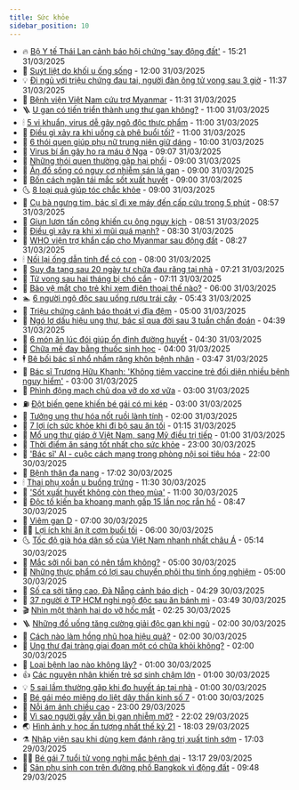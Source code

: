 ```yaml
---
title: Sức khỏe
sidebar_position: 10
---
```


<!-- vnexpress-suc-khoe:START -->
- 🔥 [Bộ Y tế Thái Lan cảnh báo hội chứng &#39;say động đất&#39;](https://vnexpress.net/bo-y-te-thai-lan-canh-bao-hoi-chung-say-dong-dat-4868272.html) - 15:21 31/03/2025
- 🥰 [Suýt liệt do khối u ống sống](https://vnexpress.net/suyt-liet-do-khoi-u-ong-song-4868127.html) - 12:00 31/03/2025
- 💡 [Đi ngủ với triệu chứng đau tai, người đàn ông tử vong sau 3 giờ](https://vnexpress.net/di-ngu-voi-trieu-chung-dau-tai-nguoi-dan-ong-tu-vong-sau-3-gio-4868148.html) - 11:37 31/03/2025
- 🤗 [Bệnh viện Việt Nam cứu trợ Myanmar](https://vnexpress.net/benh-vien-viet-nam-cuu-tro-myanmar-4868149.html) - 11:31 31/03/2025
- 🪜 [U gan có tiến triển thành ung thư gan không?](https://vnexpress.net/u-gan-co-tien-trien-thanh-ung-thu-gan-khong-4868185.html) - 11:00 31/03/2025
- 🕯 [5 vi khuẩn, virus dễ gây ngộ độc thực phẩm](https://vnexpress.net/5-vi-khuan-virus-de-gay-ngo-doc-thuc-pham-4868059.html) - 11:00 31/03/2025
- 🤭 [Điều gì xảy ra khi uống cà phê buổi tối?](https://vnexpress.net/dieu-gi-xay-ra-khi-uong-ca-phe-buoi-toi-4868025.html) - 11:00 31/03/2025
- 👀 [6 thói quen giúp phụ nữ trung niên giữ dáng](https://vnexpress.net/6-thoi-quen-giup-phu-nu-trung-nien-giu-dang-4868066.html) - 10:00 31/03/2025
- 🌋 [Virus bí ẩn gây ho ra máu ở Nga](https://vnexpress.net/virus-bi-an-gay-ho-ra-mau-o-nga-4868132.html) - 09:07 31/03/2025
- 🫶 [Những thói quen thường gặp hại phổi](https://vnexpress.net/nhung-thoi-quen-thuong-gap-hai-phoi-4868073.html) - 09:00 31/03/2025
- 🦆 [Ăn đồ sống có nguy cơ nhiễm sán lá gan](https://vnexpress.net/an-do-song-co-nguy-co-nhiem-san-la-gan-4868061.html) - 09:00 31/03/2025
- 🚀 [Bốn cách ngăn tái mắc sốt xuất huyết](https://vnexpress.net/bon-cach-ngan-tai-mac-sot-xuat-huyet-4868041.html) - 09:00 31/03/2025
- 🌜 [8 loại quả giúp tóc chắc khỏe](https://vnexpress.net/8-loai-qua-giup-toc-chac-khoe-4867975.html) - 09:00 31/03/2025
- 🧰 [Cụ bà ngưng tim, bác sĩ đi xe máy đến cấp cứu trong 5 phút](https://vnexpress.net/cu-ba-ngung-tim-bac-si-di-xe-may-den-cap-cuu-trong-5-phut-4868088.html) - 08:57 31/03/2025
- 💫 [Giun lươn tấn công khiến cụ ông nguy kịch](https://vnexpress.net/giun-luon-tan-cong-khien-cu-ong-nguy-kich-4868079.html) - 08:51 31/03/2025
- 🌝 [Điều gì xảy ra khi xì mũi quá mạnh?](https://vnexpress.net/dieu-gi-xay-ra-khi-xi-mui-qua-manh-4867946.html) - 08:30 31/03/2025
- 🗽 [WHO viện trợ khẩn cấp cho Myanmar sau động đất](https://vnexpress.net/who-vien-tro-khan-cap-cho-myanmar-sau-dong-dat-4868103.html) - 08:27 31/03/2025
- 🕯 [Nối lại ống dẫn tinh để có con](https://vnexpress.net/noi-lai-ong-dan-tinh-de-co-con-4868005.html) - 08:00 31/03/2025
- 🦅 [Suy đa tạng sau 20 ngày tự chữa đau răng tại nhà](https://vnexpress.net/suy-da-tang-sau-20-ngay-tu-chua-dau-rang-tai-nha-4868016.html) - 07:21 31/03/2025
- 🦆 [Tử vong sau hai tháng bị chó cắn](https://vnexpress.net/tu-vong-sau-hai-thang-bi-cho-can-4868034.html) - 07:11 31/03/2025
- 🎊 [Bảo vệ mắt cho trẻ khi xem điện thoại thế nào?](https://vnexpress.net/bao-ve-mat-cho-tre-khi-xem-dien-thoai-the-nao-4867988.html) - 06:00 31/03/2025
- 🏊 [6 người ngộ độc sau uống rượu trái cây](https://vnexpress.net/6-nguoi-ngo-doc-sau-uong-ruou-trai-cay-4868007.html) - 05:43 31/03/2025
- 📝 [Triệu chứng cảnh báo thoát vị đĩa đệm](https://vnexpress.net/trieu-chung-canh-bao-thoat-vi-dia-dem-4867992.html) - 05:00 31/03/2025
- 💯 [Ngó lơ dấu hiệu ung thư, bác sĩ qua đời sau 3 tuần chẩn đoán](https://vnexpress.net/ngo-lo-dau-hieu-ung-thu-bac-si-qua-doi-sau-3-tuan-chan-doan-4867955.html) - 04:39 31/03/2025
- 🌊 [6 món ăn lúc đói giúp ổn định đường huyết](https://vnexpress.net/6-mon-an-luc-doi-giup-on-dinh-duong-huyet-4867924.html) - 04:30 31/03/2025
- 🚀 [Chữa mề đay bằng thuốc sinh học](https://vnexpress.net/chua-me-day-bang-thuoc-sinh-hoc-4867942.html) - 04:00 31/03/2025
- 🕴 [Bê bối bác sĩ nhổ nhầm răng khôn bệnh nhân](https://vnexpress.net/be-boi-bac-si-nho-nham-rang-khon-benh-nhan-4867928.html) - 03:47 31/03/2025
- 🗽 [Bác sĩ Trương Hữu Khanh: &#39;Không tiêm vaccine trẻ đối diện nhiều bệnh nguy hiểm&#39;](https://vnexpress.net/bac-si-truong-huu-khanh-khong-tiem-vaccine-tre-doi-dien-nhieu-benh-nguy-hiem-4867895.html) - 03:00 31/03/2025
- 🎡 [Phình động mạch chủ dọa vỡ do xơ vữa](https://vnexpress.net/phinh-dong-mach-chu-doa-vo-do-xo-vua-4867844.html) - 03:00 31/03/2025
- ⛽️ [Đột biến gene khiến bé gái có mi kép](https://vnexpress.net/dot-bien-gene-khien-be-gai-co-mi-kep-4867831.html) - 03:00 31/03/2025
- 🦆 [Tưởng ung thư hóa nốt ruồi lành tính](https://vnexpress.net/tuong-ung-thu-hoa-not-ruoi-lanh-tinh-4867849.html) - 02:00 31/03/2025
- 🤩 [7 lợi ích sức khỏe khi đi bộ sau ăn tối](https://vnexpress.net/7-loi-ich-suc-khoe-khi-di-bo-sau-an-toi-4864899.html) - 01:15 31/03/2025
- 🦒 [Mổ ung thư giáp ở Việt Nam, sang Mỹ điều trị tiếp](https://vnexpress.net/mo-ung-thu-giap-o-viet-nam-sang-my-dieu-tri-tiep-4867480.html) - 01:00 31/03/2025
- 💫 [Thời điểm ăn sáng tốt nhất cho sức khỏe](https://vnexpress.net/thoi-diem-an-sang-tot-nhat-cho-suc-khoe-4866932.html) - 23:00 30/03/2025
- 🐘 [&#39;Bác sĩ&#39; AI - cuộc cách mạng trong phòng nội soi tiêu hóa](https://vnexpress.net/bac-si-ai-cuoc-cach-mang-trong-phong-noi-soi-tieu-hoa-4866955.html) - 22:00 30/03/2025
- 🚀 [Bệnh thận đa nang](https://vnexpress.net/benh-than-da-nang-4865246.html) - 17:02 30/03/2025
- 🕯 [Thai phụ xoắn u buồng trứng](https://vnexpress.net/thai-phu-xoan-u-buong-trung-4867718.html) - 11:30 30/03/2025
- 🦏 [&#39;Sốt xuất huyết không còn theo mùa&#39;](https://vnexpress.net/sot-xuat-huyet-khong-con-theo-mua-4867735.html) - 11:00 30/03/2025
- 🦄 [Độc tố kiến ba khoang mạnh gấp 15 lần nọc rắn hổ](https://vnexpress.net/doc-to-kien-ba-khoang-manh-gap-15-lan-noc-ran-ho-4866376.html) - 08:47 30/03/2025
- 🦒 [Viêm gan D](https://vnexpress.net/viem-gan-d-4862426.html) - 07:00 30/03/2025
- 👨‍🏫 [Lợi ích khi ăn ít cơm buổi tối](https://vnexpress.net/loi-ich-khi-an-it-com-buoi-toi-4867585.html) - 06:00 30/03/2025
- 🌜 [Tốc độ già hóa dân số của Việt Nam nhanh nhất châu Á](https://vnexpress.net/toc-do-gia-hoa-dan-so-cua-viet-nam-nhanh-nhat-chau-a-4867680.html) - 05:14 30/03/2025
- 🚀 [Mắc sởi nổi ban có nên tắm không?](https://vnexpress.net/mac-soi-noi-ban-co-nen-tam-khong-4867681.html) - 05:00 30/03/2025
- 💃 [Những thực phẩm có lợi sau chuyển phôi thụ tinh ống nghiệm](https://vnexpress.net/nhung-thuc-pham-co-loi-sau-chuyen-phoi-thu-tinh-ong-nghiem-4867631.html) - 05:00 30/03/2025
- 💯 [Số ca sởi tăng cao, Đà Nẵng cảnh báo dịch](https://vnexpress.net/so-ca-soi-tang-cao-da-nang-canh-bao-dich-4867663.html) - 04:29 30/03/2025
- 🤔 [37 người ở TP HCM nghi ngộ độc sau ăn bánh mì](https://vnexpress.net/37-nguoi-o-tp-hcm-nghi-ngo-doc-sau-an-banh-mi-4867665.html) - 03:49 30/03/2025
- 🎬 [Nhìn một thành hai do vỡ hốc mắt](https://vnexpress.net/nhin-mot-thanh-hai-do-vo-hoc-mat-4867472.html) - 02:25 30/03/2025
- 🪜 [Những đồ uống tăng cường giải độc gan khi ngủ](https://vnexpress.net/nhung-do-uong-tang-cuong-giai-doc-gan-khi-ngu-4867590.html) - 02:00 30/03/2025
- 🦣 [Cách nào làm hồng nhũ hoa hiệu quả?](https://vnexpress.net/cach-nao-lam-hong-nhu-hoa-hieu-qua-4867537.html) - 02:00 30/03/2025
- 🧐 [Ung thư đại tràng giai đoạn một có chữa khỏi không?](https://vnexpress.net/ung-thu-dai-trang-giai-doan-mot-co-chua-khoi-khong-4867412.html) - 02:00 30/03/2025
- 🤡 [Loại bệnh lao nào không lây?](https://vnexpress.net/loai-benh-lao-nao-khong-lay-4867583.html) - 01:00 30/03/2025
- 👍 [Các nguyên nhân khiến trẻ sơ sinh chậm lớn](https://vnexpress.net/cac-nguyen-nhan-khien-tre-so-sinh-cham-lon-4867581.html) - 01:00 30/03/2025
- 💡 [5 sai lầm thường gặp khi đo huyết áp tại nhà](https://vnexpress.net/5-sai-lam-thuong-gap-khi-do-huyet-ap-tai-nha-4867578.html) - 01:00 30/03/2025
- 💯 [Bé gái méo miệng do liệt dây thần kinh số 7](https://vnexpress.net/be-gai-meo-mieng-do-liet-day-than-kinh-so-7-4867415.html) - 01:00 30/03/2025
- 🧠 [Nỗi ám ảnh chiều cao](https://vnexpress.net/noi-am-anh-chieu-cao-4845180.html) - 23:00 29/03/2025
- 🎡 [Vì sao người gầy vẫn bị gan nhiễm mỡ?](https://vnexpress.net/vi-sao-nguoi-gay-van-bi-gan-nhiem-mo-vnepre-4866700.html) - 22:02 29/03/2025
- 🌏 [Hình ảnh y học ấn tượng nhất thế kỷ 21](https://vnexpress.net/hinh-anh-y-hoc-an-tuong-nhat-the-ky-21-4867066.html) - 18:03 29/03/2025
- ⚗️ [Nhập viện sau khi dùng kem đánh răng trị xuất tinh sớm](https://vnexpress.net/nhap-vien-sau-khi-dung-kem-danh-rang-tri-xuat-tinh-som-4864889.html) - 17:03 29/03/2025
- 👨‍🏫 [Bé gái 7 tuổi tử vong nghi mắc bệnh dại](https://vnexpress.net/be-gai-7-tuoi-tu-vong-nghi-mac-benh-dai-4867531.html) - 13:17 29/03/2025
- 🤖 [Sản phụ sinh con trên đường phố Bangkok vì động đất](https://vnexpress.net/san-phu-sinh-con-tren-duong-pho-bangkok-vi-dong-dat-4867490.html) - 09:48 29/03/2025<!-- vnexpress-suc-khoe:END -->
